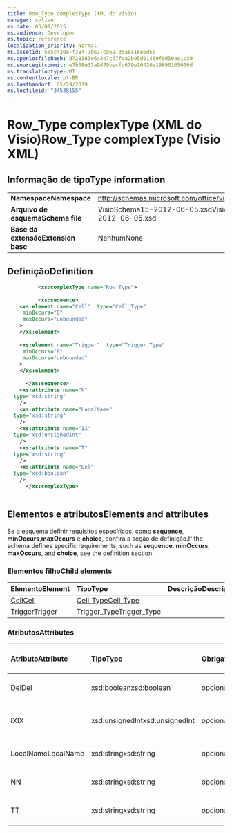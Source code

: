 ```yaml
---
title: Row_Type complexType (XML do Visio)
manager: soliver
ms.date: 03/09/2015
ms.audience: Developer
ms.topic: reference
localization_priority: Normal
ms.assetid: 5e5c420e-f384-7b62-c862-35aea16e6d55
ms.openlocfilehash: d728363e6a3e7cd7fca2b95d91469f0d50ae1c39
ms.sourcegitcommit: e7b38e37a9d79becfd679e10420a19890165606d
ms.translationtype: MT
ms.contentlocale: pt-BR
ms.lasthandoff: 05/29/2019
ms.locfileid: "34538155"
---
```

# <a name="rowtype-complextype-visio-xml"></a><span data-ttu-id="3e2cf-102">Row_Type complexType (XML do Visio)</span><span class="sxs-lookup"><span data-stu-id="3e2cf-102">Row_Type complexType (Visio XML)</span></span>

## <a name="type-information"></a><span data-ttu-id="3e2cf-103">Informação de tipo</span><span class="sxs-lookup"><span data-stu-id="3e2cf-103">Type information</span></span>

|||
|:-----|:-----|
|<span data-ttu-id="3e2cf-104">**Namespace**</span><span class="sxs-lookup"><span data-stu-id="3e2cf-104">**Namespace**</span></span> <br/> |http://schemas.microsoft.com/office/visio/2011/1/core  <br/> |
|<span data-ttu-id="3e2cf-105">**Arquivo de esquema**</span><span class="sxs-lookup"><span data-stu-id="3e2cf-105">**Schema file**</span></span> <br/> |<span data-ttu-id="3e2cf-106">VisioSchema15-2012-06-05.xsd</span><span class="sxs-lookup"><span data-stu-id="3e2cf-106">VisioSchema15-2012-06-05.xsd</span></span>  <br/> |
|<span data-ttu-id="3e2cf-107">**Base da extensão**</span><span class="sxs-lookup"><span data-stu-id="3e2cf-107">**Extension base**</span></span> <br/> |<span data-ttu-id="3e2cf-108">Nenhum</span><span class="sxs-lookup"><span data-stu-id="3e2cf-108">None</span></span>  <br/> |
   
## <a name="definition"></a><span data-ttu-id="3e2cf-109">Definição</span><span class="sxs-lookup"><span data-stu-id="3e2cf-109">Definition</span></span>

```XML
          <xs:complexType name="Row_Type">
          
          <xs:sequence>
    <xs:element name="Cell"  type="Cell_Type"
     minOccurs="0"
     maxOccurs="unbounded"
    >
    </xs:element>
    
    <xs:element name="Trigger"  type="Trigger_Type"
     minOccurs="0"
     maxOccurs="unbounded"
    >
    </xs:element>
    
      </xs:sequence>
    <xs:attribute name="N"
  type="xsd:string"
    />
    <xs:attribute name="LocalName"
  type="xsd:string"
    />
    <xs:attribute name="IX"
  type="xsd:unsignedInt"
    />
    <xs:attribute name="T"
  type="xsd:string"
    />
    <xs:attribute name="Del"
  type="xsd:boolean"
    />
      </xs:complexType>
      
```

## <a name="elements-and-attributes"></a><span data-ttu-id="3e2cf-110">Elementos e atributos</span><span class="sxs-lookup"><span data-stu-id="3e2cf-110">Elements and attributes</span></span>

<span data-ttu-id="3e2cf-111">Se o esquema definir requisitos específicos, como **sequence**, **minOccurs**,**maxOccurs** e **choice**, confira a seção de definição.</span><span class="sxs-lookup"><span data-stu-id="3e2cf-111">If the schema defines specific requirements, such as **sequence**, **minOccurs**, **maxOccurs**, and **choice**, see the definition section.</span></span> 
  
### <a name="child-elements"></a><span data-ttu-id="3e2cf-112">Elementos filho</span><span class="sxs-lookup"><span data-stu-id="3e2cf-112">Child elements</span></span>

|<span data-ttu-id="3e2cf-113">**Elemento**</span><span class="sxs-lookup"><span data-stu-id="3e2cf-113">**Element**</span></span>|<span data-ttu-id="3e2cf-114">**Tipo**</span><span class="sxs-lookup"><span data-stu-id="3e2cf-114">**Type**</span></span>|<span data-ttu-id="3e2cf-115">**Descrição**</span><span class="sxs-lookup"><span data-stu-id="3e2cf-115">**Description**</span></span>|
|:-----|:-----|:-----|
|[<span data-ttu-id="3e2cf-116">Cell</span><span class="sxs-lookup"><span data-stu-id="3e2cf-116">Cell</span></span>](cell-elementvisio-xml.md) <br/> |[<span data-ttu-id="3e2cf-117">Cell_Type</span><span class="sxs-lookup"><span data-stu-id="3e2cf-117">Cell_Type</span></span>](cell_type-complextypevisio-xml.md) <br/> ||
|[<span data-ttu-id="3e2cf-118">Trigger</span><span class="sxs-lookup"><span data-stu-id="3e2cf-118">Trigger</span></span>](trigger-elementvisio-xml.md) <br/> |[<span data-ttu-id="3e2cf-119">Trigger_Type</span><span class="sxs-lookup"><span data-stu-id="3e2cf-119">Trigger_Type</span></span>](trigger_type-complextypevisio-xml.md) <br/> ||
   
### <a name="attributes"></a><span data-ttu-id="3e2cf-120">Atributos</span><span class="sxs-lookup"><span data-stu-id="3e2cf-120">Attributes</span></span>

|<span data-ttu-id="3e2cf-121">**Atributo**</span><span class="sxs-lookup"><span data-stu-id="3e2cf-121">**Attribute**</span></span>|<span data-ttu-id="3e2cf-122">**Tipo**</span><span class="sxs-lookup"><span data-stu-id="3e2cf-122">**Type**</span></span>|<span data-ttu-id="3e2cf-123">**Obrigatório**</span><span class="sxs-lookup"><span data-stu-id="3e2cf-123">**Required**</span></span>|<span data-ttu-id="3e2cf-124">**Descrição**</span><span class="sxs-lookup"><span data-stu-id="3e2cf-124">**Description**</span></span>|<span data-ttu-id="3e2cf-125">**Valores possíveis**</span><span class="sxs-lookup"><span data-stu-id="3e2cf-125">**Possible values**</span></span>|
|:-----|:-----|:-----|:-----|:-----|
|<span data-ttu-id="3e2cf-126">Del</span><span class="sxs-lookup"><span data-stu-id="3e2cf-126">Del</span></span>  <br/> |<span data-ttu-id="3e2cf-127">xsd:boolean</span><span class="sxs-lookup"><span data-stu-id="3e2cf-127">xsd:boolean</span></span>  <br/> |<span data-ttu-id="3e2cf-128">opcional</span><span class="sxs-lookup"><span data-stu-id="3e2cf-128">optional</span></span>  <br/> ||<span data-ttu-id="3e2cf-129">Valores do tipo xsd:boolean.</span><span class="sxs-lookup"><span data-stu-id="3e2cf-129">Values of the xsd:boolean type.</span></span>  <br/> |
|<span data-ttu-id="3e2cf-130">IX</span><span class="sxs-lookup"><span data-stu-id="3e2cf-130">IX</span></span>  <br/> |<span data-ttu-id="3e2cf-131">xsd:unsignedInt</span><span class="sxs-lookup"><span data-stu-id="3e2cf-131">xsd:unsignedInt</span></span>  <br/> |<span data-ttu-id="3e2cf-132">opcional</span><span class="sxs-lookup"><span data-stu-id="3e2cf-132">optional</span></span>  <br/> ||<span data-ttu-id="3e2cf-133">Valores do tipo xsd:unsignedInt.</span><span class="sxs-lookup"><span data-stu-id="3e2cf-133">Values of the xsd:unsignedInt type.</span></span>  <br/> |
|<span data-ttu-id="3e2cf-134">LocalName</span><span class="sxs-lookup"><span data-stu-id="3e2cf-134">LocalName</span></span>  <br/> |<span data-ttu-id="3e2cf-135">xsd:string</span><span class="sxs-lookup"><span data-stu-id="3e2cf-135">xsd:string</span></span>  <br/> |<span data-ttu-id="3e2cf-136">opcional</span><span class="sxs-lookup"><span data-stu-id="3e2cf-136">optional</span></span>  <br/> ||<span data-ttu-id="3e2cf-137">Valores do tipo xsd:string.</span><span class="sxs-lookup"><span data-stu-id="3e2cf-137">Values of the xsd:string type.</span></span>  <br/> |
|<span data-ttu-id="3e2cf-138">N</span><span class="sxs-lookup"><span data-stu-id="3e2cf-138">N</span></span>  <br/> |<span data-ttu-id="3e2cf-139">xsd:string</span><span class="sxs-lookup"><span data-stu-id="3e2cf-139">xsd:string</span></span>  <br/> |<span data-ttu-id="3e2cf-140">opcional</span><span class="sxs-lookup"><span data-stu-id="3e2cf-140">optional</span></span>  <br/> ||<span data-ttu-id="3e2cf-141">Valores do tipo xsd:string.</span><span class="sxs-lookup"><span data-stu-id="3e2cf-141">Values of the xsd:string type.</span></span>  <br/> |
|<span data-ttu-id="3e2cf-142">T</span><span class="sxs-lookup"><span data-stu-id="3e2cf-142">T</span></span>  <br/> |<span data-ttu-id="3e2cf-143">xsd:string</span><span class="sxs-lookup"><span data-stu-id="3e2cf-143">xsd:string</span></span>  <br/> |<span data-ttu-id="3e2cf-144">opcional</span><span class="sxs-lookup"><span data-stu-id="3e2cf-144">optional</span></span>  <br/> ||<span data-ttu-id="3e2cf-145">Valores do tipo xsd:string.</span><span class="sxs-lookup"><span data-stu-id="3e2cf-145">Values of the xsd:string type.</span></span>  <br/> |
   

